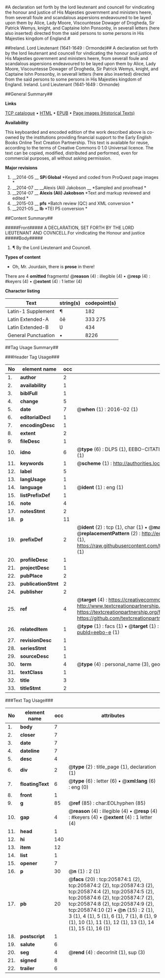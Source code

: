 #A declaration set forth by the lord lieutenant and councell for vindicating the honour and justice of His Majesties government and ministers heere, from severall foule and scandalous aspersions endeavoured to be layed upon them by Alice, Lady Moore, Viscountesse Dowager of Drogheda, Sir Patrick Wemys, knight, and Captaine Iohn Ponsonby, in severall letters (here also inserted) directed from the said persons to some persons in His Majesties kingdom of England.#

##Ireland. Lord Lieutenant (1641-1649 : Ormonde)##
A declaration set forth by the lord lieutenant and councell for vindicating the honour and justice of His Majesties government and ministers heere, from severall foule and scandalous aspersions endeavoured to be layed upon them by Alice, Lady Moore, Viscountesse Dowager of Drogheda, Sir Patrick Wemys, knight, and Captaine Iohn Ponsonby, in severall letters (here also inserted) directed from the said persons to some persons in His Majesties kingdom of England.
Ireland. Lord Lieutenant (1641-1649 : Ormonde)

##General Summary##

**Links**

[TCP catalogue](http://www.ota.ox.ac.uk/tcp/)  • 
[HTML](http://tei.it.ox.ac.uk/tcp/Texts-HTML/free/B24/B24692.html)  • 
[EPUB](http://tei.it.ox.ac.uk/tcp/Texts-EPUB/free/B24/B24692.epub) • 
[Page images (Historical Texts)](https://historicaltexts.jisc.ac.uk/eebo-31355078e)

**Availability**

This keyboarded and encoded edition of the work described above is co-owned by the
    institutions providing financial support to the Early English Books Online Text Creation
    Partnership. This text is available for reuse, according to the terms of  Creative Commons 0 1.0 Universal
    licence. The text can be copied, modified, distributed and performed, even for commercial
    purposes, all without asking permission.

**Major revisions**

1. __2014-05 __ __SPi Global__ *Keyed and coded from ProQuest page images *
1. __2014-07 __ __Alexis (Ali) Jakobson __ *Sampled and proofread *
1. __2014-07 __ __Alexis (Ali) Jakobson__ *Text and markup reviewed and edited *
1. __2015-03 __ __pfs__ *Batch review (QC) and XML conversion *
1. __2021-05 __ __lb__ *TEI P5 conversion *

##Content Summary##

#####Front#####
A DECLARATION, SET FORTH BY THE LORD LIEƲTENANT AND COVNCELL.For vindicating the Honour and justice 
#####Body#####

1. ¶ By the Lord Lieutenant and Councell.

**Types of content**

  * Oh, Mr. Jourdain, there is **prose** in there!

There are 4 **omitted** fragments! 
 @__reason__ (4) : illegible (4)  •  @__resp__ (4) : #keyers (4)  •  @__extent__ (4) : 1 letter (4)

**Character listing**


|Text|string(s)|codepoint(s)|
|---|---|---|
|Latin-1 Supplement|¶|182|
|Latin Extended-A|ōē|333 275|
|Latin Extended-B|Ʋ|434|
|General Punctuation|•|8226|

##Tag Usage Summary##

###Header Tag Usage###

|No|element name|occ|attributes|
|---|---|---|---|
|1.|__author__|2||
|2.|__availability__|1||
|3.|__biblFull__|1||
|4.|__change__|5||
|5.|__date__|7| @__when__ (1) : 2016-02 (1)|
|6.|__editorialDecl__|1||
|7.|__encodingDesc__|1||
|8.|__extent__|2||
|9.|__fileDesc__|1||
|10.|__idno__|6| @__type__ (6) : DLPS (1), EEBO-CITATION (1), VID (1), EEBO-PROQUEST (1), STC (1), OCLC (1)|
|11.|__keywords__|1| @__scheme__ (1) : http://authorities.loc.gov/ (1)|
|12.|__label__|5||
|13.|__langUsage__|1||
|14.|__language__|1| @__ident__ (1) : eng (1)|
|15.|__listPrefixDef__|1||
|16.|__note__|4||
|17.|__notesStmt__|2||
|18.|__p__|11||
|19.|__prefixDef__|2| @__ident__ (2) : tcp (1), char (1)  •  @__matchPattern__ (2) : ([0-9\-]+):([0-9IVX]+) (1), (.+) (1)  •  @__replacementPattern__ (2) : http://eebo.chadwyck.com/downloadtiff?vid=$1&page=$2 (1), https://raw.githubusercontent.com/textcreationpartnership/Texts/master/tcpchars.xml#$1 (1)|
|20.|__profileDesc__|1||
|21.|__projectDesc__|1||
|22.|__pubPlace__|2||
|23.|__publicationStmt__|2||
|24.|__publisher__|2||
|25.|__ref__|4| @__target__ (4) : https://creativecommons.org/publicdomain/zero/1.0/ (1), http://www.textcreationpartnership.org/docs/. (1), https://textcreationpartnership.org/faq/#faq05 (1), https://github.com/textcreationpartnership (1)|
|26.|__relatedItem__|1| @__type__ (1) : facs (1)  •  @__target__ (1) : https://data.historicaltexts.jisc.ac.uk/view?pubId=eebo-e (1)|
|27.|__revisionDesc__|1||
|28.|__seriesStmt__|1||
|29.|__sourceDesc__|1||
|30.|__term__|4| @__type__ (4) : personal_name (3), geographic_name (1)|
|31.|__textClass__|1||
|32.|__title__|3||
|33.|__titleStmt__|2||


###Text Tag Usage###

|No|element name|occ|attributes|
|---|---|---|---|
|1.|__body__|7||
|2.|__closer__|7||
|3.|__date__|7||
|4.|__dateline__|7||
|5.|__desc__|4||
|6.|__div__|2| @__type__ (2) : title_page (1), declaration (1)|
|7.|__floatingText__|6| @__type__ (6) : letter (6)  •  @__xml:lang__ (6) : eng (0)|
|8.|__front__|1||
|9.|__g__|85| @__ref__ (85) : char:EOLhyphen (85)|
|10.|__gap__|4| @__reason__ (4) : illegible (4)  •  @__resp__ (4) : #keyers (4)  •  @__extent__ (4) : 1 letter (4)|
|11.|__head__|1||
|12.|__hi__|140||
|13.|__item__|12||
|14.|__list__|1||
|15.|__opener__|7||
|16.|__p__|30| @__n__ (1) : 2 (1)|
|17.|__pb__|20| @__facs__ (20) : tcp:205874:1 (2), tcp:205874:2 (2), tcp:205874:3 (2), tcp:205874:4 (2), tcp:205874:5 (2), tcp:205874:6 (2), tcp:205874:7 (2), tcp:205874:8 (2), tcp:205874:9 (2), tcp:205874:10 (2)  •  @__n__ (15) : 2 (1), 3 (1), 4 (1), 5 (1), 6 (1), 7 (1), 8 (1), 9 (1), 10 (1), 11 (1), 12 (1), 13 (1), 14 (1), 15 (1), 16 (1)|
|18.|__postscript__|1||
|19.|__salute__|6||
|20.|__seg__|4| @__rend__ (4) : decorInit (1), sup (3)|
|21.|__signed__|8||
|22.|__trailer__|6||
